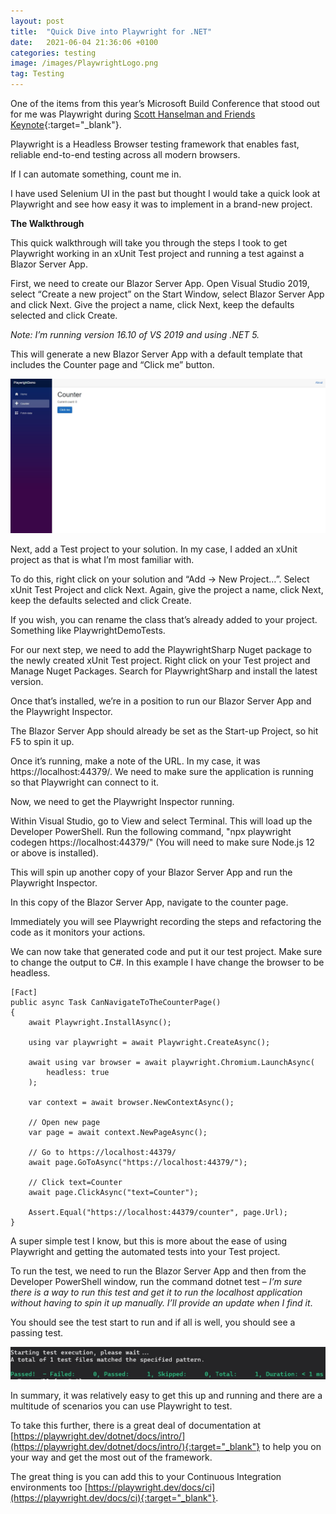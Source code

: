 ```yaml
---
layout: post
title:  "Quick Dive into Playwright for .NET"
date:   2021-06-04 21:36:06 +0100
categories: testing
image: /images/PlaywrightLogo.png
tag: Testing
---
```


One of the items from this year’s Microsoft Build Conference that stood out for me was Playwright during [Scott Hanselman and Friends Keynote](https://www.youtube.com/watch?v=EWYYgEkGJfs){:target="_blank"}.

Playwright is a Headless Browser testing framework that enables fast, reliable end-to-end testing across all modern browsers.

If I can automate something, count me in.

I have used Selenium UI in the past but thought I would take a quick look at Playwright and see how easy it was to implement in a brand-new project.

**The Walkthrough**

This quick walkthrough will take you through the steps I took to get Playwright working in an xUnit Test project and running a test against a Blazor Server App.

First, we need to create our Blazor Server App.  Open Visual Studio 2019, select “Create a new project” on the Start Window, select Blazor Server App and click Next.  Give the project a name, click Next, keep the defaults selected and click Create.

*Note: I’m running version 16.10 of VS 2019 and using .NET 5.*

This will generate a new Blazor Server App with a default template that includes the Counter page and “Click me” button.

<img src="/images/CounterPage.jpg" alt="Blazor Server App Counter Page" />

Next, add a Test project to your solution.  In my case, I added an xUnit project as that is what I’m most familiar with.

To do this, right click on your solution and “Add -> New Project…”. Select xUnit Test Project and click Next.  Again, give the project a name, click Next, keep the defaults selected and click Create.

If you wish, you can rename the class that’s already added to your project.  Something like PlaywrightDemoTests.

For our next step, we need to add the PlaywrightSharp Nuget package to the newly created xUnit Test project.
Right click on your Test project and Manage Nuget Packages.  Search for PlaywrightSharp and install the latest version.

Once that’s installed, we’re in a position to run our Blazor Server App and the Playwright Inspector.

The Blazor Server App should already be set as the Start-up Project, so hit F5 to spin it up.

Once it’s running, make a note of the URL.  In my case, it was https://localhost:44379/.  We need to make sure the application is running so that Playwright can connect to it.

Now, we need to get the Playwright Inspector running.

Within Visual Studio, go to View and select Terminal.  This will load up the Developer PowerShell.
Run the following command, "npx playwright codegen https://localhost:44379/" (You will need to make sure Node.js 12 or above is installed).

This will spin up another copy of your Blazor Server App and run the Playwright Inspector.

In this copy of the Blazor Server App, navigate to the counter page.

Immediately you will see Playwright recording the steps and refactoring the code as it monitors your actions.

We can now take that generated code and put it our test project.  Make sure to change the output to C#.
In this example I have change the browser to be headless.

```
[Fact]
public async Task CanNavigateToTheCounterPage()
{
	await Playwright.InstallAsync();

	using var playwright = await Playwright.CreateAsync();

	await using var browser = await playwright.Chromium.LaunchAsync(
		headless: true
	);

	var context = await browser.NewContextAsync();

	// Open new page
	var page = await context.NewPageAsync();

	// Go to https://localhost:44379/
	await page.GoToAsync("https://localhost:44379/");

	// Click text=Counter
	await page.ClickAsync("text=Counter");

	Assert.Equal("https://localhost:44379/counter", page.Url);
}
```

A super simple test I know, but this is more about the ease of using Playwright and getting the automated tests into your Test project.

To run the test, we need to run the Blazor Server App and then from the Developer PowerShell window, run the command dotnet test – *I’m sure there is a way to run this test and get it to run the localhost application without having to spin it up manually.  I’ll provide an update when I find it*.

You should see the test start to run and if all is well, you should see a passing test.

<img src="/images/PlaywrightPassingTest.jpg" alt="Playwright Passing Test" />

In summary, it was relatively easy to get this up and running and there are a multitude of scenarios you can use Playwright to test.

To take this further, there is a great deal of documentation at [https://playwright.dev/dotnet/docs/intro/](https://playwright.dev/dotnet/docs/intro/){:target="_blank"} to help you on your way and get the most out of the framework.

The great thing is you can add this to your Continuous Integration environments too [https://playwright.dev/docs/ci](https://playwright.dev/docs/ci){:target="_blank"}.